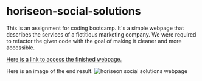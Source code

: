 # horiseon-social-solutions

This is an assignment for coding bootcamp. It's a simple webpage that describes the services of a fictitious marketing company. We were required to refactor the given code with the goal of making it cleaner and more accessible.

[Here is a link to access the finished webpage.](https://n-emi-forghani.github.io/horiseon-social-solutions/)

Here is an image of the end result.
![horiseon social solutions webpage](./horiseon-screencap.png)